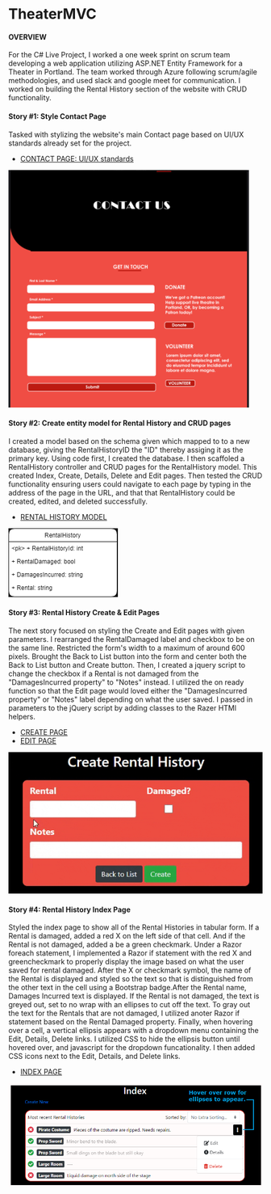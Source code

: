 # TheaterMVC

#### OVERVIEW
For the C# Live Project, I worked a one week sprint on scrum team developing a web application utilizing ASP.NET Entity Framework for a Theater in Portland. The team worked through Azure following scrum/agile methodologies, and used slack and google meet for communication. I worked on building the Rental History section of the website with CRUD functionality. 


#### Story #1: Style Contact Page
Tasked with stylizing the website's main Contact page based on UI/UX standards already set for the project. 

- [CONTACT PAGE: UI/UX standards](https://github.com/esievaughn/TheaterMVC/blob/main/CSharp-MVC/contactPg.png)

![](https://github.com/esievaughn/TheaterMVC/blob/main/CSharp-MVC/csscontactpage.png)



#### Story #2: Create entity model for Rental History and CRUD pages

I created a model based on the schema given which mapped to to a new database, giving the RentalHistoryID the "ID" thereby assiging it as the primary key. Using code first, I created the database. I then scaffoled a RentalHistory controller and CRUD pages for the RentalHistory model. This created Index, Create, Details, Delete and Edit pages. Then tested the CRUD functionality ensuring users could navigate to each page by typing in the address of the page in the URL, and that that RentalHistory could be created, edited, and deleted successfully.

- [RENTAL HISTORY MODEL](https://github.com/esievaughn/TheaterMVC/blob/main/CSharp-MVC/rentalhistoryModel.png)

![](https://github.com/esievaughn/TheaterMVC/blob/main/CSharp-MVC/models.png)



#### Story #3: Rental History Create & Edit Pages
The next story focused on styling the Create and Edit pages with given parameters. I rearranged the RentalDamaged label and checkbox to be on the same line.  Restricted the form's width to a maximum of around 600 pixels.  Brought the Back to List button into the form and center both the Back to List button and Create button. Then, I created a jquery script to change the checkbox if a Rental is not damaged from the "DamagesIncurred property" to "Notes" instead. I utilized the on ready function so that the Edit page would loved either the "DamagesIncurred property" or "Notes" label depending on what the user saved. I passed in parameters to the jQuery script by adding classes to the Razer HTMl helpers. 

- [CREATE PAGE](https://github.com/esievaughn/TheaterMVC/blob/main/CSharp-MVC/createCrud.png)
- [EDIT PAGE](https://github.com/esievaughn/TheaterMVC/blob/main/CSharp-MVC/editCrud.png)

![](https://github.com/esievaughn/TheaterMVC/blob/main/CSharp-MVC/stylingcrud.gif)

#### Story #4: Rental History Index Page
Styled the index page to show all of the Rental Histories in tabular form. If a Rental is damaged, added a red X on the left side of that cell. And if the Rental is not damaged, added a be a green checkmark. Under a Razor foreach statement, I implemented a Razor if statement with the red X and greencheckmark to properly display the image based on what the user saved for rental damaged. After the X or checkmark symbol, the name of the Rental is displayed and styled so the text so that is distinguished from the other text in the cell using a Bootstrap badge.After the Rental name, Damages Incurred text is displayed.  If the Rental is not damaged, the text is greyed out, set to no wrap with an ellipses to cut off the text. To gray out the text for the Rentals that are not damaged, I utilized anoter Razor if statement based on the Rental Damaged property. Finally, when hovering over a cell, a vertical ellipsis appears with a dropdown menu containing the Edit, Details, Delete links. I utilized CSS to hide the ellipsis button until hovered over, and javascript for the dropdown funcationality. I then added CSS icons next to the Edit, Details, and Delete links.
- [INDEX PAGE](https://github.com/esievaughn/TheaterMVC/blob/main/CSharp-MVC/indexCrud.png)

![](https://github.com/esievaughn/TheaterMVC/blob/main/CSharp-MVC/indexpage.png)
